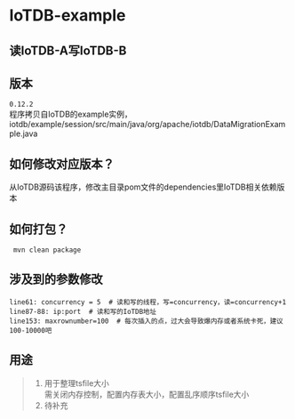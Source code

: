 # IoTDB-example  
## 读IoTDB-A写IoTDB-B   
## 版本  
```0.12.2```  
程序拷贝自IoTDB的example实例，iotdb/example/session/src/main/java/org/apache/iotdb/DataMigrationExample.java    
## 如何修改对应版本？  
从IoTDB源码该程序，修改主目录pom文件的dependencies里IoTDB相关依赖版本  
## 如何打包？  
``` mvn clean package```  
## 涉及到的参数修改
```
line61: concurrency = 5  # 读和写的线程，写=concurrency，读=concurrency+1
line87-88: ip:port  # 读和写的IoTDB地址
line153: maxrownumber=100  # 每次插入的点，过大会导致爆内存或者系统卡死，建议100-10000吧
```
## 用途
>1. 用于整理tsfile大小  
需关闭内存控制，配置内存表大小，配置乱序顺序tsfile大小  
>2. 待补充  
